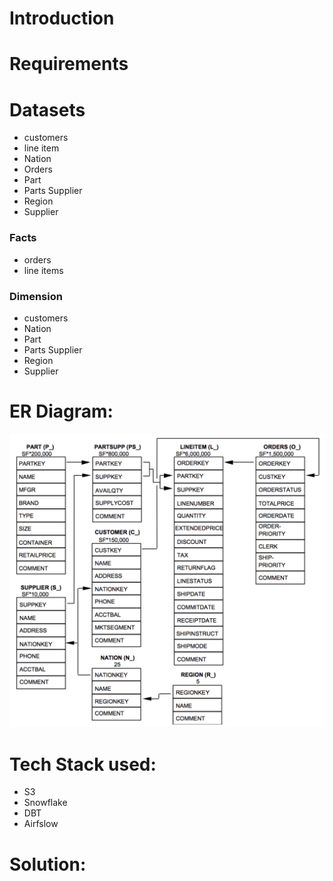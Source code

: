 # Introduction


# Requirements


# Datasets
- customers
- line item
- Nation
- Orders
- Part
- Parts Supplier
- Region
- Supplier

### Facts
- orders
- line items
### Dimension
- customers
- Nation
- Part
- Parts Supplier
- Region
- Supplier

# ER Diagram:
![alt text](image.png)

# Tech Stack used:
- S3
- Snowflake
- DBT
- Airfslow

# Solution:
